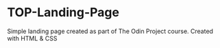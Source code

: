 # TOP-Landing-Page

Simple landing page created as part of The Odin Project course.
Created with HTML & CSS
